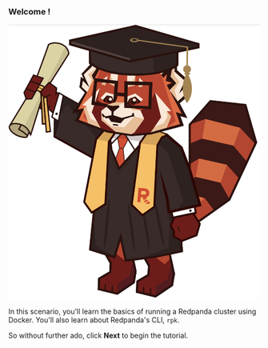 
<br>

### Welcome !

![Graduate Panda](./images/graduate-panda.png)

In this scenario, you'll learn the basics of running a Redpanda cluster using Docker. You'll also learn about Redpanda's CLI, `rpk`.

So without further ado, click __Next__ to begin the tutorial.
